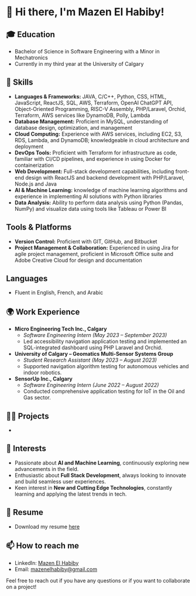 # 👋 Hi there, I'm Mazen El Habiby!

## 🎓 Education
- Bachelor of Science in Software Engineering with a Minor in Mechatronics
- Currently in my third year at the University of Calgary

## 🔧 Skills
- **Languages & Frameworks:** JAVA, C/C++, Python, CSS, HTML, JavaScript, ReactJS, SQL, AWS, Terraform, OpenAI ChatGPT API, Object-Oriented Programming, RISC-V Assembly, PHP/Laravel, Orchid, Terraform, AWS services like DynamoDB, Polly, Lambda
- **Database Management:** Proficient in MySQL, understanding of database design, optimization, and management
- **Cloud Computing:** Experience with AWS services, including EC2, S3, RDS, Lambda, and DynamoDB; knowledgeable in cloud architecture and deployment
- **DevOps Tools:** Proficient with Terraform for infrastructure as code, familiar with CI/CD pipelines, and experience in using Docker for containerization
- **Web Development:** Full-stack development capabilities, including front-end design with ReactJS and backend development with PHP/Laravel, Node.js and Java
- **AI & Machine Learning:** knowledge of machine learning algorithms and experience in implementing AI solutions with Python libraries
- **Data Analysis:** Ability to perform data analysis using Python (Pandas, NumPy) and visualize data using tools like Tableau or Power BI

## Tools & Platforms
- **Version Control:** Proficient with GIT, GitHub, and Bitbucket
- **Project Management & Collaboration:** Experienced in using Jira for agile project management, proficient in Microsoft Office suite and Adobe Creative Cloud for design and documentation

## Languages
- Fluent in English, French, and Arabic


## 🌍 Work Experience
- **Micro Engineering Tech Inc., Calgary**
  - *Software Engineering Intern (May 2023 – September 2023)*
  - Led accessibility navigation application testing and implemented an SQL-integrated dashboard using PHP Laravel and Orchid.
- **University of Calgary – Geomatics Multi-Sensor Systems Group**
  - *Student Research Assistant (May 2023 – August 2023)*
  - Supported navigation algorithm testing for autonomous vehicles and indoor robotics.
- **SensorUp Inc., Calgary**
  - *Software Engineering Intern (June 2022 – August 2022)*
  - Conducted comprehensive application testing for IoT in the Oil and Gas sector.

## 👨‍💻 Projects
- 

## 🤖 Interests
- Passionate about **AI and Machine Learning**, continuously exploring new advancements in the field.
- Enthusiastic about **Full Stack Development**, always looking to innovate and build seamless user experiences.
- Keen interest in **New and Cutting Edge Technologies**, constantly learning and applying the latest trends in tech.

## 📄 Resume
- Download my resume [here](https://github.com/mazen-elhabiby/Resume)

## 📫 How to reach me
- LinkedIn: [Mazen El Habiby](https://www.linkedin.com/in/mazen-el-habiby/)
- Email: mazenelhabiby@gmail.com

Feel free to reach out if you have any questions or if you want to collaborate on a project!
